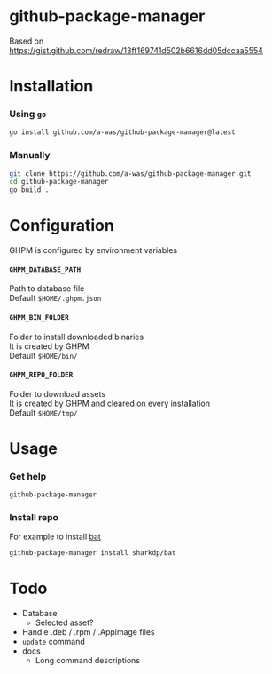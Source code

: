 # github-package-manager

Based on https://gist.github.com/redraw/13ff169741d502b6616dd05dccaa5554

# Installation

### Using `go`
```bash
go install github.com/a-was/github-package-manager@latest
```

### Manually
```bash
git clone https://github.com/a-was/github-package-manager.git
cd github-package-manager
go build .
```

# Configuration

GHPM is configured by environment variables

#### `GHPM_DATABASE_PATH`
Path to database file \
Default `$HOME/.ghpm.json`

#### `GHPM_BIN_FOLDER`
Folder to install downloaded binaries \
It is created by GHPM \
Default `$HOME/bin/`

#### `GHPM_REPO_FOLDER`
Folder to download assets \
It is created by GHPM and cleared on every installation \
Default `$HOME/tmp/`

# Usage

### Get help
```bash
github-package-manager
```

### Install repo
For example to install [bat](https://github.com/sharkdp/bat)
```bash
github-package-manager install sharkdp/bat
```

# Todo
- Database
    - Selected asset?
- Handle .deb / .rpm / .Appimage files
- `update` command
- docs
    - Long command descriptions
